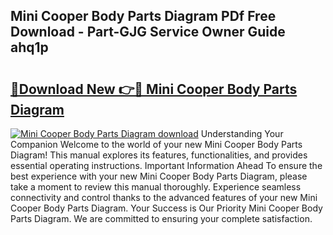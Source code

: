 ## Mini Cooper Body Parts Diagram PDf Free Download - Part-GJG Service Owner Guide ahq1p

# <h2><a href="http://dftcsl.blite.top/?on=Mini+Cooper+Body+Parts+Diagram">🔗Download New 👉🔴 Mini Cooper Body Parts Diagram</a></h2>

[![Mini Cooper Body Parts Diagram download](https://i.imgur.com/lujVjoI.png)](http://dftcsl.blite.top/?on=Mini+Cooper+Body+Parts+Diagram)
Understanding Your Companion Welcome to the world of your new Mini Cooper Body Parts Diagram! This manual explores its features, functionalities, and provides essential operating instructions. Important Information Ahead To ensure the best experience with your new Mini Cooper Body Parts Diagram, please take a moment to review this manual thoroughly. Experience seamless connectivity and control thanks to the advanced features of your new Mini Cooper Body Parts Diagram. Your Success is Our Priority Mini Cooper Body Parts Diagram. We are committed to ensuring your complete satisfaction.

